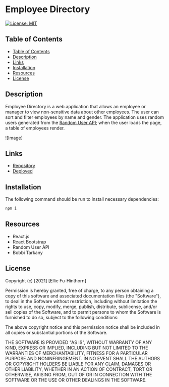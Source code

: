 # Employee Directory
[![License: MIT](https://img.shields.io/badge/License-MIT-yellow.svg)](https://opensource.org/licenses/MIT)

## Table of Contents
  - [Table of Contents](#table-of-contents)
  - [Description](#description)
  - [Links](#links)
  - [Installation](#installation)
  - [Resources](#resources)
  - [License](#license)

## Description

Employee Directory is a web application that allows an employee or manager to view non-sensitive data about other employees. The user can sort and filter employees by name and gender. The application uses random users generated from the [Random User API](https://randomuser.me/); when the user loads the page, a table of employees  render. 

![Image]

## Links
- [Repository](https://github.com/elliefh/employee-directory)
- [Deployed]()

## Installation
The following command should be run to install necessary dependencies: 
```bash
npm i
```

## Resources
- React.js
- React Bootstrap
- Random User API
- Bobbi Tarkany 

## License

Copyright (c) [2021] [Ellie Fu-Hinthorn]

Permission is hereby granted, free of charge, to any person obtaining a copy
of this software and associated documentation files (the "Software"), to deal
in the Software without restriction, including without limitation the rights
to use, copy, modify, merge, publish, distribute, sublicense, and/or sell
copies of the Software, and to permit persons to whom the Software is
furnished to do so, subject to the following conditions:

The above copyright notice and this permission notice shall be included in all
copies or substantial portions of the Software.

THE SOFTWARE IS PROVIDED "AS IS", WITHOUT WARRANTY OF ANY KIND, EXPRESS OR
IMPLIED, INCLUDING BUT NOT LIMITED TO THE WARRANTIES OF MERCHANTABILITY,
FITNESS FOR A PARTICULAR PURPOSE AND NONINFRINGEMENT. IN NO EVENT SHALL THE
AUTHORS OR COPYRIGHT HOLDERS BE LIABLE FOR ANY CLAIM, DAMAGES OR OTHER
LIABILITY, WHETHER IN AN ACTION OF CONTRACT, TORT OR OTHERWISE, ARISING FROM,
OUT OF OR IN CONNECTION WITH THE SOFTWARE OR THE USE OR OTHER DEALINGS IN THE
SOFTWARE.